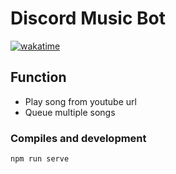 # Discord Music Bot

[![wakatime](https://wakatime.com/badge/github/rhy3h/discord-music-bot.svg)](https://wakatime.com/badge/github/rhy3h/discord-music-bot)

## Function
 - Play song from youtube url
 - Queue multiple songs

### Compiles and development

```
npm run serve
```
